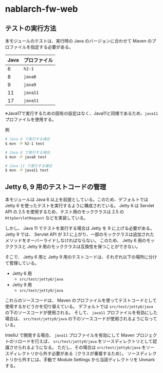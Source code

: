 # nablarch-fw-web 

## テストの実行方法

本モジュールのテストは、実行時の Java のバージョンに合わせて Maven のプロファイルを指定する必要がある。

| Java | プロファイル   |
|------|----------|
| 6    | `h2-1`   |
| 8    | `java8`  |
| 9    | `java9`  |
| 11   | `java11` |
| 17   | `java11` |
※Java17で実行するための固有の設定はなく、Java11と同様であるため、`java11`プロファイルを使用する。

例

```sh
# Java 6 で実行する場合
$ mvn -P h2-1 test

# Java 8 で実行する場合
$ mvn -P java8 test

# Java 11 で実行する場合
$ mvn -P java11 test
```

## Jetty 6, 9 用のテストコードの管理

本モジュールは Java 6 以上を前提としている。このため、デフォルトでは Jetty 6 を使ったテストを実行するように構成されている。
Jetty 6 は Servlet API の 2.5 を使用するため、テスト用のモッククラスは 2.5 の `HttpServletRequest` などを実装している。

しかし、 Java 11 でテストを実行する場合は Jetty を 9 に上げる必要がある。
Jetty 9 では、 Servlet API が 3.1 に上がり、一部のモッククラスは追加されたメソッドをオーバーライドしなければならない。
このため、 Jetty 6 用のモッククラスと Jetty 9 用のモッククラスは互換性を保つことができない。

そこで、 Jetty 6 用と Jetty 9 用のテストコードは、それぞれ以下の場所に分けて管理している。

- Jetty 6 用
  - `src/test/jetty6/java`
- Jetty 9 用
  - `src/test/jetty9/java`

これらのソースコードは、 Maven のプロファイルを使ってテストコードとして使用するかどうかを切り替えている。
デフォルトでは `src/test/jetty6/java` の下のソースコードが使用される。
そして、 `java11` プロファイルを有効にした場合は、 `src/test/jetty9/java` の下のソースコードが使用されるようになっている。

IntelliJ で開発する場合、 `java11` プロファイルを有効にして Maven プロジェクトのリロードを行えば、 `src/test/jetty9/java` をソースディレクトリとして認識させられるようになる。
ただし、その場合は `src/test/jetty6/java` をソースディレクトリから外す必要がある（クラスが重複するため）。
ソースディレクトリから外すには、手動で Module Settings から当該ディレクトリを Unmark する。
